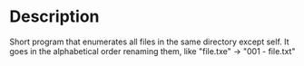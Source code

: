 Description
========
Short program that enumerates all files in the same directory except self.
It goes in the alphabetical order renaming them, like "file.txe" -> "001 - file.txt"
